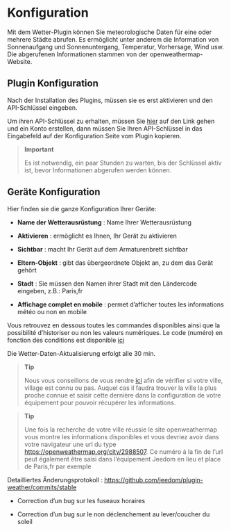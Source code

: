 Konfiguration
=============

Mit dem Wetter-Plugin können Sie meteorologische Daten für eine oder
mehrere Städte abrufen. Es ermöglicht unter anderem die Information von
Sonnenaufgang und Sonnenuntergang, Temperatur, Vorhersage, Wind usw. 
Die abgerufenen Informationen stammen von der openweathermap-Website.

Plugin Konfiguration
-----------------------

Nach der Installation des Plugins, müssen sie es erst aktivieren und den
API-Schlüssel eingeben.

Um ihren API-Schlüssel zu erhalten, müssen Sie [hier](https://home.openweathermap.org) auf den Link gehen und ein Konto erstellen, dann müssen Sie Ihren API-Schlüssel in das Eingabefeld auf der Konfiguration Seite vom Plugin kopieren.

> **Important**
>
> Es ist notwendig, ein paar Stunden zu warten, bis der Schlüssel aktiv ist,
> bevor Informationen abgerufen werden können.

Geräte Konfiguration
-----------------------------

Hier finden sie die ganze Konfiguration Ihrer Geräte:

-   **Name der Wetterausrüstung** : Name Ihrer Wetterausrüstung 

-   **Aktivieren** : ermöglicht es Ihnen, Ihr Gerät zu aktivieren

-   **Sichtbar** : macht Ihr Gerät auf dem Armaturenbrett sichtbar

-   **Eltern-Objekt** : gibt das übergeordnete Objekt an, zu dem das
    Gerät gehört

-   **Stadt** : Sie müssen den Namen ihrer Stadt mit den Ländercode eingeben,
    z.B.: Paris,fr

-   **Affichage complet en mobile** : permet d’afficher toutes les
    informations météo ou non en mobile

Vous retrouvez en dessous toutes les commandes disponibles ainsi que la
possibilité d’historiser ou non les valeurs numériques. Le code (numéro)
en fonction des conditions est disponible
[ici](https://openweathermap.org/weather-conditions)

Die Wetter-Daten-Aktualisierung erfolgt alle 30 min. 

> **Tip**
>
> Nous vous conseillons de vous rendre
> [ici](https://openweathermap.org/find?) afin de vérifier si votre
> ville, village est connu ou pas. Auquel cas il faudra trouver la ville
> la plus proche connue et saisir cette dernière dans la configuration
> de votre équipement pour pouvoir récupérer les informations.

> **Tip**
>
> Une fois la recherche de votre ville réussie le site openweathermap
> vous montre les informations disponibles et vous devriez avoir dans
> votre navigateur une url du type
> <https://openweathermap.org/city/2988507>. Ce numéro à la fin de l’url
> peut également être saisi dans l’équipement Jeedom en lieu et place de
> Paris,fr par exemple

Detailliertes Änderungsprotokoll :
<https://github.com/jeedom/plugin-weather/commits/stable>

-   Correction d’un bug sur les fuseaux horaires

-   Correction d’un bug sur le non déclenchement au lever/coucher du
    soleil


